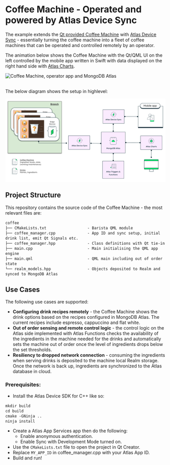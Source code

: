 # Coffee Machine - Operated and powered by Atlas Device Sync

The example extends the [Qt provided Coffee Machine](https://doc.qt.io/qt-6/qtdoc-demos-coffee-example.html) with [Atlas Device Sync](https://www.mongodb.com/docs/atlas/app-services/sync/) - essentially turning the coffee machine into a fleet of coffee machines that can be operated and controlled remotely by an operator. 

The animation below shows the Coffee Machine with the Qt/QML UI on the left controlled by the mobile app written in Swift with data displayed on the right hand side with [Atlas Charts](https://www.mongodb.com/docs/charts/).

<div style="display: flex">
  <img src="assets/coffee.gif" width="700" alt="Coffee Machine, operator app and MongoDB Atlas">
</div>
&nbsp;

The below diagram shows the setup in highlevel:

<div style="display: flex">
  <img src="assets/setup.png" width="700" alt="Coffee Machine, operator app and MongoDB Atlas">
</div> 

## Project Structure

This repository contains the source code of the Coffee Machine - the most relevant files are:

```
coffee
├── CMakeLists.txt                  - Barista QML module
├── coffee_manager.cpp              - App ID and sync setup, initial drink list, emit Qt Signals etc.
├── coffee_manager.hpp              - Class definitions with Qt tie-in
├── main.cpp                        - Main initialising the QML app engine
├── main.qml                        - QML main including out of order state
└── realm_models.hpp                - Objects deposited to Realm and synced to MongoDB Atlas
```

## Use Cases

The following use cases are supported:

* **Configuring drink recipes remotely** - the Coffee Machine shows the drink options based on the recipes configured in MongoDB Atlas. The current recipes include espresso, cappuccino and flat white.
* **Out of order sensing and remote control logic** - the control logic on the Atlas side implemented with Atlas Functions checks the availability of the ingredients in the machine needed for the drinks and automatically sets the machine out of order once the level of ingredients drops below the set thresholds.
* **Resiliency to dropped network connection** - consuming the ingredients when serving drinks is deposited to the machine local Realm storage. Once the network is back up, ingredients are synchronized to the Atlas database in cloud.

### Prerequisites: 

- Install the Atlas Device SDK for C++ like so:
```
mkdir build
cd build
cmake -GNinja ..
ninja install
```
- Create a Atlas App Services app then do the following:
    - Enable anonymous authentication.
    - Enable Sync with Development Mode turned on.
- Use the `CMakeLists.txt` file to open the project in Qt Creator.
- Replace `MY_APP_ID` in coffee_manager.cpp with your Atlas App ID.
- Build and run!